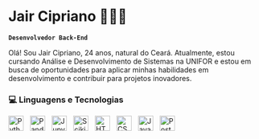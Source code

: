 # Jair Cipriano 👨🏽‍💻 

**`Desenvolvedor Back-End`**

Olá! Sou Jair Cipriano, 24 anos, natural do Ceará. Atualmente, estou cursando Análise e Desenvolvimento de Sistemas na UNIFOR e estou em busca de oportunidades para aplicar minhas habilidades em desenvolvimento e contribuir para projetos inovadores.


### 💻 Linguagens e Tecnologias
<img 
align="left" 
alt="Python" 
title="Python"
width="30px" 
style="padding-right: 10px;" 
src="https://cdn.jsdelivr.net/gh/devicons/devicon@latest/icons/python/python-original.svg" />

<img 
align="left" 
alt="Pandas"
title="Pandas" 
width="30px" 
style="padding-right: 10px;" 
src="https://cdn.jsdelivr.net/gh/devicons/devicon@latest/icons/pandas/pandas-original.svg" 
/>

<img 
 align="left" 
 alt="Jupyter"
 title="Jupyter"  
 width="30px" 
style="padding-right: 10px;" 
src="https://cdn.jsdelivr.net/gh/devicons/devicon@latest/icons/jupyter/jupyter-original-wordmark.svg" 
/>
<img 
align="left" 
alt="Scikit-learn"
title="Scikit-learn" 
width="30px" 
style="padding-right: 10px;" 
src="https://cdn.jsdelivr.net/gh/devicons/devicon@latest/icons/scikitlearn/scikitlearn-original.svg"
/>
<img 
align="left" 
 alt="HTML"
title="HTML" 
width="30px" 
style="padding-right: 10px;" 
src="https://cdn.jsdelivr.net/gh/devicons/devicon@latest/icons/html5/html5-original.svg" 
/>

<img 
 align="left" 
alt="CSS" 
title="CSS"
width="30px" 
style="padding-right: 10px;" 
src="https://cdn.jsdelivr.net/gh/devicons/devicon@latest/icons/css3/css3-original.svg" />

<img 
align="left" 
alt="JavaScript" 
title="JavaScript"
width="30px" 
style="padding-right: 10px;" 
src="https://cdn.jsdelivr.net/gh/devicons/devicon@latest/icons/javascript/javascript-original.svg" 
/>

<img 
align="left" 
alt="PostgreSQL" 
title="PostgreSQL"
width="30px" 
style="padding-right: 10px;" 
src="https://cdn.jsdelivr.net/gh/devicons/devicon@latest/icons/postgresql/postgresql-original.svg" 
/>

<br/>
<br/>



